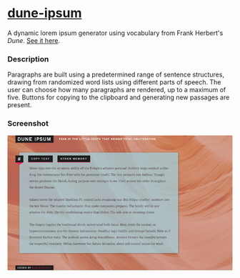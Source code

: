 # [dune-ipsum](http://http://duneipsum.herokuapp.com/)

A dynamic lorem ipsum generator using vocabulary from Frank Herbert's *Dune*. [See it here](http://http://duneipsum.herokuapp.com/).

### Description

Paragraphs are built using a predetermined range of sentence structures, drawing from randomized word lists using different parts of speech. The user can choose how many paragraphs are rendered, up to a maximum of five. Buttons for copying to the clipboard and generating new passages are present.

### Screenshot

![Screenshot](screenshot.jpg?raw=true)
